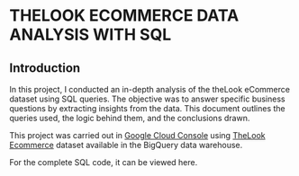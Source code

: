 # THELOOK ECOMMERCE DATA ANALYSIS WITH SQL

## Introduction

In this project, I conducted an in-depth analysis of the theLook eCommerce dataset using SQL queries. The objective was to answer specific business questions by extracting insights from the data. This document outlines the queries used, the logic behind them, and the conclusions drawn.

This project was carried out in [Google Cloud Console](https://console.cloud.google.com/) using [TheLook Ecommerce](https://console.cloud.google.com/marketplace/product/bigquery-public-data/thelook-ecommerce) dataset available in the BigQuery data warehouse.

For the complete SQL code, it can be viewed here.

